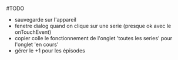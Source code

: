 #TODO

* sauvegarde sur l'appareil
* fenetre dialog quand on clique sur une serie (presque ok avec le onTouchEvent)
* copier colle le fonctionnement de l'onglet 'toutes les series' pour l'onglet 'en cours'
* gérer le +1 pour les épisodes
